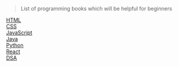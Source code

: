 > List of programming books which will be helpful for beginners

<p>
<a href="https://github.com/ValentineFernandes/programming-books-or-references/tree/main/HTML">HTML</a> <br />
<a href="https://github.com/ValentineFernandes/programming-books-or-references/tree/main/CSS">CSS</a> <br />
<a href="https://github.com/ValentineFernandes/programming-books-or-references/tree/main/JavaScript">JavaScript</a> <br />
<a href="https://github.com/ValentineFernandes/programming-books-or-references/tree/main/Java">Java</a> <br />
<a href="https://github.com/ValentineFernandes/programming-books-or-references/tree/main/Python">Python</a> <br />
<a href="https://github.com/ValentineFernandes/programming-books-or-references/tree/main/React">React</a> <br />
<a href="https://github.com/ValentineFernandes/programming-books-or-references/tree/main/DSA">DSA</a>
</p>
